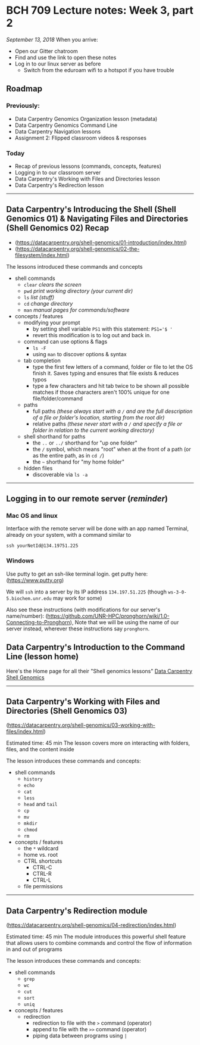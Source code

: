 # BCH 709 Lecture notes: Week 3, part 2

_September 13, 2018_
When you arrive:

- Open our Gitter chatroom
- Find and use the link to open these notes
- Log in to our linux server as before
  - Switch from the eduroam wifi to a hotspot if you have trouble

## Roadmap

### Previously:

- Data Carpentry Genomics Organization lesson (metadata)
- Data Carpentry Genomics Command Line
- Data Carpentry Navigation lessons
- Assignment 2: Flipped classroom videos & responses

### Today

- Recap of previous lessons (commands, concepts, features)
- Logging in to our classroom server
- Data Carpentry's Working with Files and Directories lesson
- Data Carpentry's Redirection lesson

---

## Data Carpentry's Introducing the Shell (**Shell Genomics 01**) & Navigating Files and Directories (**Shell Genomics 02**) Recap

- (https://datacarpentry.org/shell-genomics/01-introduction/index.html)
- (https://datacarpentry.org/shell-genomics/02-the-filesystem/index.html)

The lessons introduced these commands and concepts

- shell commands
  - `clear` _clears the screen_
  - `pwd` _print working directory (your current dir)_
  - `ls` _list (stuff)_
  - `cd` _change directory_
  - `man` _manual pages for commands/software_
- concepts / features
  - modifying your prompt
    - by setting shell variable `PS1` with this statement: `PS1='$ '`
    - revert this modification is to log out and back in.
  - command can use options & flags
    - `ls -F`
    - using `man` to discover options & syntax
  - tab completion
    - type the first few letters of a command, folder or file to let the OS finish it. Saves typing and ensures that file exists & reduces typos
    - type a few characters and hit tab twice to be shown all possible matches if those characters aren't 100% unique for one file/folder/command
  - paths
    - full paths _(these always start with a `/` and are the full description of a file or folder's location, starting from the root dir)_
    - relative paths _(these never start with a `/` and specify a file or folder in relation to the current working directory)_
  - shell shorthand for paths
    - the `..` or `../` shorthand for "up one folder"
    - the `/` symbol, which means "root" when at the front of a path (or as the entire path, as in `cd /`)
    - the `~` shorthand for "my home folder"
  - hidden files
    - discoverable via `ls -a`

---

## Logging in to our remote server (*reminder*)

### Mac OS and linux

Interface with the remote server will be done with an app named Terminal, already on your system, with a command similar to

`ssh yourNetId@134.19751.225`

### Windows

Use putty to get an ssh-like terminal login.
get putty here: (https://www.putty.org)

We will `ssh` into a server by its IP address `134.197.51.225` (though `ws-3-0-5.biochem.unr.edu` may work for some)

Also see these instructions (with modifications for our server's name/number):
 (https://github.com/UNR-HPC/pronghorn/wiki/1.0-Connecting-to-Pronghorn), Note that we will be using the name of our server instead, wherever these  instructions say `pronghorn`.

## Data Carpentry's Introduction to the Command Line (**lesson home**)

Here's the Home page for all their "Shell genomics lessons" [Data Carpentry Shell Genomics](https://datacarpentry.org/shell-genomics/)

---

## Data Carpentry's Working with Files and Directories (**Shell Genomics 03**)

(https://datacarpentry.org/shell-genomics/03-working-with-files/index.html)

Estimated time: 45 min
The lesson covers more on interacting with folders, files, and the content inside

The lesson introduces these commands and concepts:

- shell commands
  - `history`
  - `echo`
  - `cat`
  - `less`
  - `head` and `tail`
  - `cp`
  - `mv`
  - `mkdir`
  - `chmod`
  - `rm`
- concepts / features
  - the `*` wildcard
  - home vs. root
  - CTRL shortcuts
    - CTRL-C
    - CTRL-R
    - CTRL-L
  - file permissions

---

## Data Carpentry's Redirection module

(https://datacarpentry.org/shell-genomics/04-redirection/index.html)

Estimated time: 45 min
The module introduces this powerful shell feature that allows users to combine commands and control the flow of information in and out of programs

The lesson introduces these commands and concepts:

- shell commands
  - `grep`
  - `wc`
  - `cut`
  - `sort`
  - `uniq`
- concepts / features
  - redirection 
    - redirection to file with the `>` command (operator)
    - append to file with the `>>` command (operator)
    - piping data between programs using `|`
